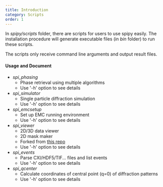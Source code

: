 ```yaml
---
title: Introduction
category: Scripts
order: 1
---
```


In *spipy/scripts* folder, there are scripts for users to use spipy easily. The installation procedure will generate executable files (in *bin* folder) to run these scripts.

The scripts only receive command line arguments and output result files.

#### Usage and Document

- *spi_phasing*
	- Phase retrieval using multiple algorithms
	- Use '-h' option to see details 
- *spi_simulator*
	- Single particle diffraction simulation
	- Use '-h' option to see details
- *spi_emcsetup*
	- Set up EMC running environment
	- Use '-h' option to see details
- *spi_viewer*
	- 2D/3D data viewer
	- 2D mask maker
	- Forked from [this repo](https://github.com/LiuLab-CSRC/DataViewer)
	- Use '-h' option to see details
- *spi_events*
	- Parse CXI/HDF5/TIF... files and list events
	- Use '-h' option to see details
- *spi_qcenter*
	- Calculate coordinates of central point (q=0) of diffraction patterns
	- Use '-h' option to see details